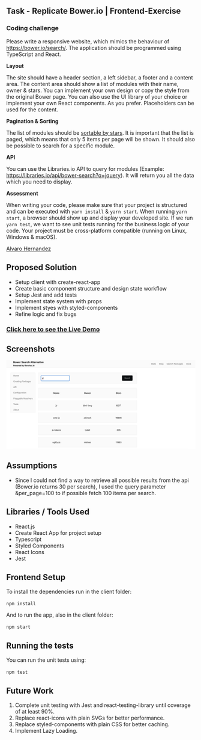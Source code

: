## Task - Replicate Bower.io | Frontend-Exercise

### Coding challenge

Please write a responsive website, which mimics the behaviour of
https://bower.io/search/. The application should be programmed using
TypeScript and React.

**Layout**

The site should have a header section, a left sidebar, a footer and a
content area. The content area should show a list of modules with their
name, owner & stars.
You can implement your own design or copy the style from the original
Bower page. You can also use the UI library of your choice or implement
your own React components. As you prefer. Placeholders can be used for
the content.

**Pagination & Sorting**

The list of modules should be [sortable by
stars](https://libraries.io/api#project-search). It is important that the
list is paged, which means that only 5 items per page will be shown. It
should also be possible to search for a specific module.

**API**

You can use the Libraries.io API to query for modules (Example:
https://libraries.io/api/bower-search?q=jquery). It will return you all
the data which you need to display.

**Assessment**

When writing your code, please make sure that your project is structured
and can be executed with `yarn install` & `yarn start`.
When running `yarn start`, a browser should show up and display your
developed site. If we run `yarn test`, we want to see unit tests running
for the business logic of your code. Your project must be cross-platform
compatible (running on Linux, Windows & macOS).

[Alvaro Hernandez](mailto:alvarohernandezassens@gmail.com)

## Proposed Solution

- Setup client with create-react-app
- Create basic component structure and design state workflow
- Setup Jest and add tests
- Implement state system with props
- Implement styes with styled-components
- Refine logic and fix bugs

### [Click here to see the Live Demo](https://replica.vercel.app/)

## Screenshots

![Main](assets/Screenshot-1.png)

## Assumptions

- Since I could not find a way to retrieve all possible results from the api (Bower.io returns 30 per search), I used the query parameter &per_page=100 to if possible fetch 100 items per search.

## Libraries / Tools Used

- React.js
- Create React App for project setup
- Typescript
- Styled Components
- React Icons
- Jest

## Frontend Setup

To install the dependencies run in the client folder:

`npm install`

And to run the app, also in the client folder:

`npm start`

## Running the tests

You can run the unit tests using:

`npm test`

## Future Work

1. Complete unit testing with Jest and react-testing-library until coverage of at least 90%.
2. Replace react-icons with plain SVGs for better performance.
3. Replace styled-components with plain CSS for better caching.
4. Implement Lazy Loading.
